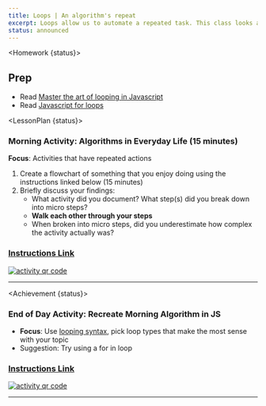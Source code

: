 ```yaml
---
title: Loops | An algorithm's repeat
excerpt: Loops allow us to automate a repeated task. This class looks at some basic uses for loops.
status: announced
---
```


<script>
	import Homework from "$lib/components/Homework.svelte";
	import LessonPlan from "$lib/components/LessonPlan.svelte";
	import Achievement from "$lib/components/Achievement.svelte";
</script>

<Homework {status}>

<h2>Prep</h2>

- Read [Master the art of looping in Javascript](https://www.freecodecamp.org/news/master-the-art-of-looping-in-javascript-with-these-incredible-tricks-a5da1aa1d6c5/)
- Read [Javascript for loops](https://www.freecodecamp.org/news/javascript-for-loops/)

</Homework>

<LessonPlan {status}>

### Morning Activity: Algorithms in Everyday Life (15 minutes)

**Focus**: Activities that have repeated actions

1. Create a flowchart of something that you enjoy doing using the instructions linked below (15 minutes)
2. Briefly discuss your findings:
   - What activity did you document? What step(s) did you break down into micro steps?
   - **Walk each other through your steps**
   - When broken into micro steps, did you underestimate how complex the activity actually was?

<a href="https://gist.github.com/lilyx13/423ffbe6e8da87497b134985ba90ab15">
  <h3>Instructions Link</h3>
  <img src="/images/qr-codes/algorithm-activity.png" alt="activity qr code">
</a>

---

</LessonPlan>

<Achievement {status}>

### End of Day Activity: Recreate Morning Algorithm in JS

- **Focus**: Use [looping syntax](https://developer.mozilla.org/en-US/docs/Web/JavaScript/Guide/Loops_and_iteration), pick loop types that make the most sense with your topic
- Suggestion: Try using a for in loop

<a href="https://gist.github.com/lilyx13/c81f1e72f83586efcd97206b806fd494">
  <h3>Instructions Link</h3>
  <img src="/images/qr-codes/algorithm-followup-activity.png" alt="activity qr code">
</a>

---

</Achievement>
